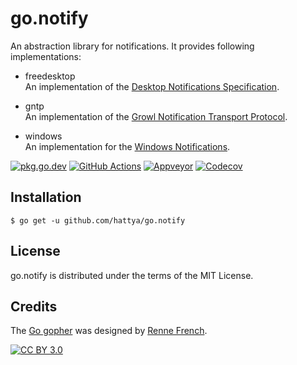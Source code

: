 # go.notify

An abstraction library for notifications. It provides following
implementations:

- freedesktop  
  An implementation of the [Desktop Notifications Specification](https://developer.gnome.org/notification-spec/).

- gntp  
  An implementation of the [Growl Notification Transport Protocol](http://growl.info/documentation/developer/gntp.php).

- windows  
  An implementation for the [Windows Notifications](https://docs.microsoft.com/en-us/windows/win32/shell/notification-area).

[![pkg.go.dev](https://pkg.go.dev/badge/github.com/hattya/go.notify)](https://pkg.go.dev/github.com/hattya/go.notify)
[![GitHub Actions](https://github.com/hattya/go.notify/actions/workflows/ci.yml/badge.svg)](https://github.com/hattya/go.notify/actions/workflows/ci.yml)
[![Appveyor](https://ci.appveyor.com/api/projects/status/ljtswx0rdyear9ft/branch/master?svg=true)](https://ci.appveyor.com/project/hattya/go-notify)
[![Codecov](https://codecov.io/gh/hattya/go.notify/branch/master/graph/badge.svg)](https://codecov.io/gh/hattya/go.notify)


## Installation

```console
$ go get -u github.com/hattya/go.notify
```


## License

go.notify is distributed under the terms of the MIT License.


## Credits

The [Go gopher](https://go.dev/blog/gopher) was designed by [Renne French](https://reneefrench.blogspot.com/).

[![CC BY 3.0](https://i.creativecommons.org/l/by/3.0/80x15.png)](https://creativecommons.org/licenses/by/3.0/)
